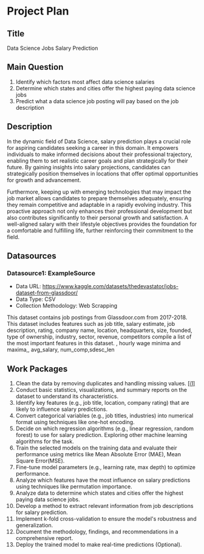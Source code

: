 # Project Plan

## Title
<!-- Give your project a short title. -->
Data Science Jobs Salary Prediction
## Main Question

<!-- Think about one main question you want to answer based on the data. -->
1. Identify which factors most affect data science salaries
2. Determine which states and cities offer the highest paying data science jobs
3. Predict what a data science job posting will pay based on the job description

## Description

<!-- Describe your data science project in max. 200 words. Consider writing about why and how you attempt it. -->
In the dynamic field of Data Science, salary prediction plays a crucial role for aspiring candidates seeking a career in this domain. It empowers individuals to make informed decisions about their professional trajectory, enabling them to set realistic career goals and plan strategically for their future. By gaining insights into salary projections, candidates can strategically position themselves in locations that offer optimal opportunities for growth and advancement.

Furthermore, keeping up with emerging technologies that may impact the job market allows candidates to prepare themselves adequately, ensuring they remain competitive and adaptable in a rapidly evolving industry. This proactive approach not only enhances their professional development but also contributes significantly to their personal growth and satisfaction. A well-aligned salary with their lifestyle objectives provides the foundation for a comfortable and fulfilling life, further reinforcing their commitment to the field.

## Datasources

<!-- Describe each datasources you plan to use in a section. Use the prefic "DatasourceX" where X is the id of the datasource. -->

### Datasource1: ExampleSource
* Data URL: https://www.kaggle.com/datasets/thedevastator/jobs-dataset-from-glassdoor/
* Data Type: CSV
* Collection Methodology: Web Scrapping

This dataset contains job postings from Glassdoor.com from 2017-2018. This dataset includes features such as job title, salary estimate, job description, rating, company name, location, headquarters, size, founded, type of ownership, industry, sector, revenue, competitors compile a list of the most important features in this dataset. , hourly wage minima and maxima,, avg_salary, num_comp,sdesc_len 


## Work Packages

<!-- List of work packages ordered sequentially, each pointing to an issue with more details. -->

<ol>
        <li>Clean the data by removing duplicates and handling missing values. <a href="https://github.com/jvalue/made-template/issues/1" target="_blank">[i1]</a></li>
        <li>Conduct basic statistics, visualizations, and summary reports on the dataset to understand its characteristics.</li>
        <li>Identify key features (e.g., job title, location, company rating) that are likely to influence salary predictions.</li>
        <li>Convert categorical variables (e.g., job titles, industries) into numerical format using techniques like one-hot encoding.</li>
        <li>Decide on which regression algorithms (e.g., linear regression, random forest) to use for salary prediction. Exploring other machine learning algorithms for the task.</li>
        <li>Train the selected models on the training data and evaluate their performance using metrics like Mean Absolute Error (MAE), Mean Square Error(MSE).</li>
        <li>Fine-tune model parameters (e.g., learning rate, max depth) to optimize performance.</li>
        <li>Analyze which features have the most influence on salary predictions using techniques like permutation importance.</li>
        <li>Analyze data to determine which states and cities offer the highest paying data science jobs.</li>
        <li>Develop a method to extract relevant information from job descriptions for salary prediction.</li>
        <li>Implement k-fold cross-validation to ensure the model's robustness and generalization.</li>
        <li>Document the methodology, findings, and recommendations in a comprehensive report.</li>
        <li>Deploy the trained model to make real-time predictions (Optional).</li>
  
</ol>



